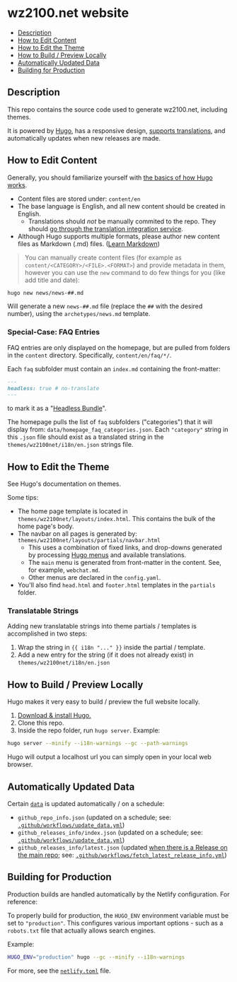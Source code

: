 # wz2100.net website

- [Description](#description)
- [How to Edit Content](#how-to-edit-content)
- [How to Edit the Theme](#how-to-edit-the-theme)
- [How to Build / Preview Locally](#how-to-build--preview-locally)
- [Automatically Updated Data](#automatically-updated-data)
- [Building for Production](#building-for-production)

## Description
This repo contains the source code used to generate wz2100.net, including themes.

It is powered by [Hugo](https://gohugo.io), has a responsive design, [supports translations](docs/Translations.md#translating-wz2100net), and automatically updates when new releases are made.

## How to Edit Content

Generally, you should familiarize yourself with [the basics of how Hugo works](https://gohugo.io/getting-started/quick-start/#step-4-add-some-content).

- Content files are stored under: `content/en`
- The base language is English, and all new content should be created in English.
   - Translations should _not_ be manually commited to the repo. They should [go through the translation integration service](docs/Translations.md#translating-wz2100net).
- Although Hugo supports multiple formats, please author new content files as Markdown (.md) files. ([Learn Markdown](https://gohugo.io/content-management/formats/#learn-markdown))

> You can manually create content files (for example as `content/<CATEGORY>/<FILE>.<FORMAT>`) and provide metadata in them, however you can use the `new` command to do few things for you (like add title and date):

```sh
hugo new news/news-##.md
```
Will generate a new `news-##.md` file (replace the `##` with the desired number), using the `archetypes/news.md` template.

### Special-Case: FAQ Entries

FAQ entries are only displayed on the homepage, but are pulled from folders in the `content` directory.
Specifically, `content/en/faq/*/`.

Each `faq` subfolder must contain an `index.md` containing the front-matter:
```markdown
---
headless: true # no-translate
---
```
to mark it as a "[Headless Bundle](https://gohugo.io/content-management/page-bundles/#headless-bundle)".

The homepage pulls the list of `faq` subfolders ("categories") that it will display from: `data/homepage_faq_categories.json`.
Each `"category"` string in this `.json` file should exist as a translated string in the `themes/wz2100net/i18n/en.json` strings file.

## How to Edit the Theme

See Hugo's documentation on themes.

Some tips:
- The home page template is located in `themes/wz2100net/layouts/index.html`. This contains the bulk of the home page's body.
- The navbar on all pages is generated by: `themes/wz2100net/layouts/partials/navbar.html`
   - This uses a combination of fixed links, and drop-downs generated by processing [Hugo menus](https://gohugo.io/content-management/menus/) and available translations.
   - The `main` menu is generated from front-matter in the content. See, for example, `webchat.md`.
   - Other menus are declared in the `config.yaml`.
- You'll also find `head.html` and `footer.html` templates in the `partials` folder.

### Translatable Strings

Adding new translatable strings into theme partials / templates is accomplished in two steps:
1. Wrap the string in `{{ i18n "..." }}` inside the partial / template.
2. Add a new entry for the string (if it does not already exist) in `themes/wz2100net/i18n/en.json`

## How to Build / Preview Locally

Hugo makes it very easy to build / preview the full website locally.

1. [Download & install Hugo.](https://gohugo.io/getting-started/quick-start/#step-1-install-hugo)
2. Clone this repo.
3. Inside the repo folder, run `hugo server`.
Example:
```sh
hugo server --minify --i18n-warnings --gc --path-warnings
```
Hugo will output a localhost url you can simply open in your local web browser.

## Automatically Updated Data

Certain [`data`](/data) is updated automatically / on a schedule:
- `github_repo_info.json` (updated on a schedule; see: [`.github/workflows/update_data.yml`](/.github/workflows/update_data.yml))
- `github_releases_info/index.json` (updated on a schedule; see: [`.github/workflows/update_data.yml`](/.github/workflows/update_data.yml))
- `github_releases_info/latest.json` (updated [when there is a Release on the main repo](https://github.com/Warzone2100/warzone2100/blob/master/.github/workflows/release.yml); see: [`.github/workflows/fetch_latest_release_info.yml`](/.github/workflows/fetch_latest_release_info.yml))

## Building for Production

Production builds are handled automatically by the Netlify configuration. For reference:

To properly build for production, the `HUGO_ENV` environment variable must be set to `"production"`.
This configures various important options - such as a `robots.txt` file that actually allows search engines.

Example:
```sh
HUGO_ENV="production" hugo --gc --minify --i18n-warnings
```

For more, see the [`netlify.toml`](/netlify.toml) file.
